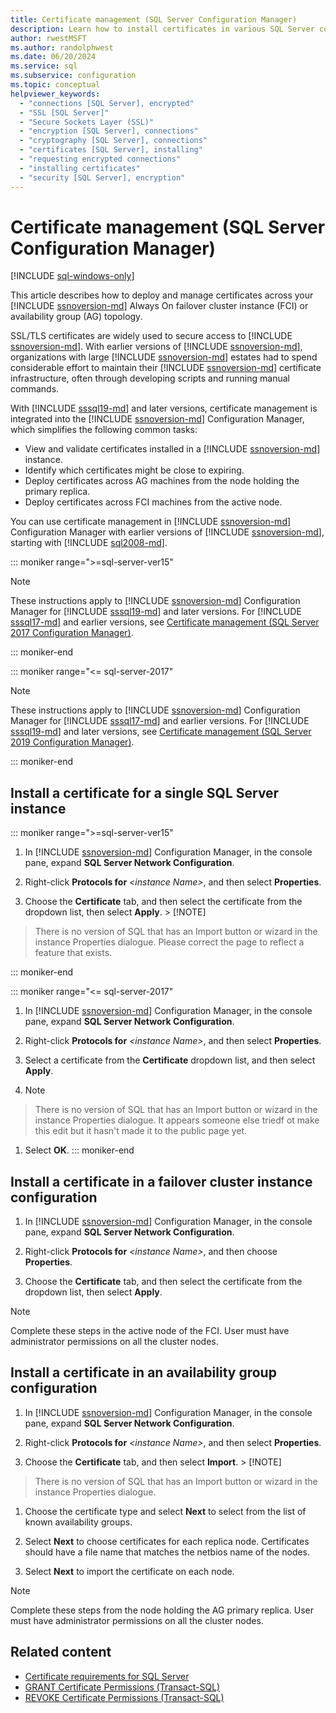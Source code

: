 ```yaml
---
title: Certificate management (SQL Server Configuration Manager)
description: Learn how to install certificates in various SQL Server configurations. Examples include single instances, failover clusters, and Always On availability groups.
author: rwestMSFT
ms.author: randolphwest
ms.date: 06/20/2024
ms.service: sql
ms.subservice: configuration
ms.topic: conceptual
helpviewer_keywords:
  - "connections [SQL Server], encrypted"
  - "SSL [SQL Server]"
  - "Secure Sockets Layer (SSL)"
  - "encryption [SQL Server], connections"
  - "cryptography [SQL Server], connections"
  - "certificates [SQL Server], installing"
  - "requesting encrypted connections"
  - "installing certificates"
  - "security [SQL Server], encryption"
---
```

# Certificate management (SQL Server Configuration Manager)

[!INCLUDE [sql-windows-only](../../includes/applies-to-version/sql-windows-only.md)]

This article describes how to deploy and manage certificates across your [!INCLUDE [ssnoversion-md](../../includes/ssnoversion-md.md)] Always On failover cluster instance (FCI) or availability group (AG) topology.

SSL/TLS certificates are widely used to secure access to [!INCLUDE [ssnoversion-md](../../includes/ssnoversion-md.md)]. With earlier versions of [!INCLUDE [ssnoversion-md](../../includes/ssnoversion-md.md)], organizations with large [!INCLUDE [ssnoversion-md](../../includes/ssnoversion-md.md)] estates had to spend considerable effort to maintain their [!INCLUDE [ssnoversion-md](../../includes/ssnoversion-md.md)] certificate infrastructure, often through developing scripts and running manual commands.

With [!INCLUDE [sssql19-md](../../includes/sssql19-md.md)] and later versions, certificate management is integrated into the [!INCLUDE [ssnoversion-md](../../includes/ssnoversion-md.md)] Configuration Manager, which simplifies the following common tasks:

- View and validate certificates installed in a [!INCLUDE [ssnoversion-md](../../includes/ssnoversion-md.md)] instance.
- Identify which certificates might be close to expiring.
- Deploy certificates across AG machines from the node holding the primary replica.
- Deploy certificates across FCI machines from the active node.

You can use certificate management in [!INCLUDE [ssnoversion-md](../../includes/ssnoversion-md.md)] Configuration Manager with earlier versions of [!INCLUDE [ssnoversion-md](../../includes/ssnoversion-md.md)], starting with [!INCLUDE [sql2008-md](../../includes/sql2008-md.md)].

::: moniker range=">=sql-server-ver15"

> [!NOTE]  
> These instructions apply to [!INCLUDE [ssnoversion-md](../../includes/ssnoversion-md.md)] Configuration Manager for [!INCLUDE [sssql19-md](../../includes/sssql19-md.md)] and later versions. For [!INCLUDE [sssql17-md](../../includes/sssql17-md.md)] and earlier versions, see [Certificate management (SQL Server 2017 Configuration Manager)](manage-certificates.md?view=sql-server-2017&preserve-view=true).

::: moniker-end

::: moniker range="<= sql-server-2017"

> [!NOTE]  
> These instructions apply to [!INCLUDE [ssnoversion-md](../../includes/ssnoversion-md.md)] Configuration Manager for [!INCLUDE [sssql17-md](../../includes/sssql17-md.md)] and earlier versions. For [!INCLUDE [sssql19-md](../../includes/sssql19-md.md)] and later versions, see [Certificate management (SQL Server 2019 Configuration Manager)](manage-certificates.md?view=sql-server-ver15&preserve-view=true).

::: moniker-end

## <a id="provision-single-server-cert"></a> Install a certificate for a single SQL Server instance

::: moniker range=">=sql-server-ver15"

1. In [!INCLUDE [ssnoversion-md](../../includes/ssnoversion-md.md)] Configuration Manager, in the console pane, expand **SQL Server Network Configuration**.

1. Right-click **Protocols for** *&lt;instance Name&gt;*, and then select **Properties**.

1. Choose the **Certificate** tab, and then select the certificate from the dropdown list, then select **Apply**. > [!NOTE]  
> There is no version of SQL that has an Import button or wizard in the instance Properties dialogue.  Please correct the page to reflect a feature that exists.

::: moniker-end

::: moniker range="<= sql-server-2017"

1. In [!INCLUDE [ssnoversion-md](../../includes/ssnoversion-md.md)] Configuration Manager, in the console pane, expand **SQL Server Network Configuration**.

1. Right-click **Protocols for** *&lt;instance Name&gt;*, and then select **Properties**.

1. Select a certificate from the **Certificate** dropdown list, and then select **Apply**.
2. > [!NOTE]  
> There is no version of SQL that has an Import button or wizard in the instance Properties dialogue.  It appears someone else triedf ot make this edit but it hasn't made it to the public page yet.

1. Select **OK**.
::: moniker-end

## <a id="provision-failover-cluster-cert"></a> Install a certificate in a failover cluster instance configuration

1. In [!INCLUDE [ssnoversion-md](../../includes/ssnoversion-md.md)] Configuration Manager, in the console pane, expand **SQL Server Network Configuration**.

1. Right-click **Protocols for** *&lt;instance Name&gt;*, and then choose **Properties**.

1. Choose the **Certificate** tab, and then select the certificate from the dropdown list, then select **Apply**.


> [!NOTE]  
> Complete these steps in the active node of the FCI. User must have administrator permissions on all the cluster nodes.

## <a id="provision-availability-group-cert"></a> Install a certificate in an availability group configuration

1. In [!INCLUDE [ssnoversion-md](../../includes/ssnoversion-md.md)] Configuration Manager, in the console pane, expand **SQL Server Network Configuration**.

1. Right-click **Protocols for** *&lt;instance Name&gt;*, and then select **Properties**.

1. Choose the **Certificate** tab, and then select **Import**. > [!NOTE]  
> There is no version of SQL that has an Import button or wizard in the instance Properties dialogue.

1. Choose the certificate type and select **Next** to select from the list of known availability groups.

1. Select **Next** to choose certificates for each replica node. Certificates should have a file name that matches the netbios name of the nodes.

1. Select **Next** to import the certificate on each node.

> [!NOTE]  
> Complete these steps from the node holding the AG primary replica. User must have administrator permissions on all the cluster nodes.

## Related content

- [Certificate requirements for SQL Server](certificate-requirements.md)
- [GRANT Certificate Permissions (Transact-SQL)](../../t-sql/statements/grant-certificate-permissions-transact-sql.md)
- [REVOKE Certificate Permissions (Transact-SQL)](../../t-sql/statements/revoke-certificate-permissions-transact-sql.md)
